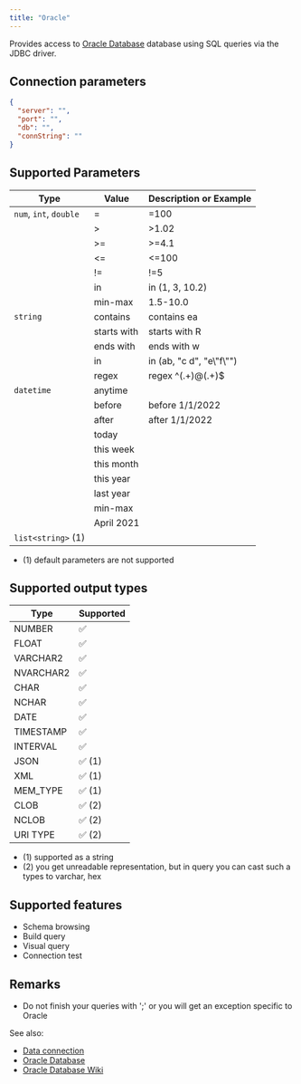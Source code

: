 ```yaml
---
title: "Oracle"
---
```


Provides access to [Oracle Database](https://www.oracle.com/database/) database
using SQL queries via the JDBC driver.

## Connection parameters

```json
{
  "server": "",
  "port": "",
  "db": "",
  "connString": ""
}
```

## Supported Parameters

| Type                   | Value       | Description or Example     |
|------------------------|-------------|----------------------------|
| `num`, `int`, `double` | =           | =100                       |
|                        | >           | >1.02                      |
|                        | >=          | >=4.1                      |
|                        | <=          | <=100                      |
|                        | !=          | !=5                        |
|                        | in          | in (1, 3, 10.2)            |
|                        | min-max     | 1.5-10.0                   |
| `string`               | contains    | contains ea                |
|                        | starts with | starts with R              |
|                        | ends with   | ends with w                |
|                        | in          | in (ab, "c d", "e\\"f\\"") |
|                        | regex       | regex ^(.+)@(.+)$          |
| `datetime`             | anytime     |                            |
|                        | before      | before 1/1/2022            |
|                        | after       | after 1/1/2022             |
|                        | today       |                            |
|                        | this week   |                            |
|                        | this month  |                            |
|                        | this year   |                            |
|                        | last year   |                            |
|                        | min-max     |                            |
|                        | April 2021  |                            |
| `list<string>` (1)     |             |                            |

* (1) default parameters are not supported

## Supported output types

| Type            | Supported              |
|-----------------|------------------------|
| NUMBER          | :white_check_mark:     |
| FLOAT           | :white_check_mark:     |
| VARCHAR2        | :white_check_mark:     |
| NVARCHAR2       | :white_check_mark:     |
| CHAR            | :white_check_mark:     |
| NCHAR           | :white_check_mark:     |
| DATE            | :white_check_mark:     |
| TIMESTAMP       | :white_check_mark:     |
| INTERVAL        | :white_check_mark:     |
| JSON            | :white_check_mark: (1) |
| XML             | :white_check_mark: (1) |
| MEM_TYPE        | :white_check_mark: (1) |
| CLOB            | :white_check_mark: (2) |
| NCLOB           | :white_check_mark: (2) |
| URI TYPE        | :white_check_mark: (2) |

* (1) supported as a string
* (2) you get unreadable representation, but in query you can cast such a types to varchar, hex

## Supported features

* Schema browsing
* Build query
* Visual query
* Connection test

## Remarks

* Do not finish your queries with ';' or you will get an exception specific to Oracle

See also:

* [Data connection](../data-connection.md)
* [Oracle Database](https://www.oracle.com/database/)
* [Oracle Database Wiki](https://en.wikipedia.org/wiki/Oracle_Database)
